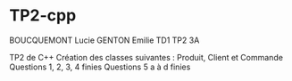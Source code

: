 # TP2-cpp
BOUCQUEMONT Lucie
GENTON Emilie
TD1 TP2 3A

TP2 de C++
Création des classes suivantes : Produit, Client et Commande
Questions 1, 2, 3, 4 finies
Questions 5 a à d finies

